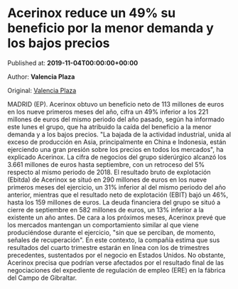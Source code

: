 
# Acerinox reduce un 49% su beneficio por la menor demanda y los bajos precios

Published at: **2019-11-04T00:00:00+00:00**

Author: **Valencia Plaza**

Original: [Valencia Plaza](https://valenciaplaza.com/acerinox-reduce-un-49-su-beneficio-por-la-menor-demanda-y-los-bajos-precios)

MADRID (EP). Acerinox obtuvo un beneficio neto de 113 millones de euros en los nueve primeros meses del año, cifra un 49% inferior a los 221 millones de euros del mismo periodo del año pasado, según ha informado este lunes el grupo, que ha atribuido la caída del beneficio a la menor demanda y a los bajos precios.
"La bajada de la actividad industrial, unida al exceso de producción en Asia, principalmente en China e Indonesia, están ejerciendo una gran presión sobre los precios en todos los mercados", ha explicado Acerinox. La cifra de negocios del grupo siderúrgico alcanzó los 3.661 millones de euros hasta septiembre, con un retroceso del 5% respecto al mismo periodo de 2018.
El resultado bruto de explotación (Ebitda) de Acerinox se situó en 290 millones de euros en los nueve primeros meses del ejercicio, un 31% inferior al del mismo periodo del año anterior, mientras que el resultado neto de explotación (EBIT) bajó un 46%, hasta los 159 millones de euros. La deuda financiera del grupo se situó a cierre de septiembre en 582 millones de euros, un 13% inferior a la existente un año antes.
De cara a los próximos meses, Acerinox prevé que los mercados mantengan un comportamiento similar al que viene produciéndose durante el ejercicio, "sin que se perciban, de momento, señales de recuperación".
En este contexto, la compañía estima que sus resultados del cuarto trimestre estarán en línea con los de trimestres precedentes, sustentados por el negocio en Estados Unidos. No obstante, Acerinox precisa que podrían verse afectados por el resultado final de las negociaciones del expediente de regulación de empleo (ERE) en la fábrica del Campo de Gibraltar.
